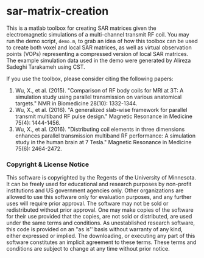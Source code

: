 # sar-matrix-creation
This is a matlab toolbox for creating SAR matrices given the electromagnetic simulations of a multi-channel transmit RF coil. 
You may run the demo script, `demo.m`, to grab an idea of how this toolbox can be used to create both voxel and local SAR matrices, as well as virtual observation points (VOPs) representing a compressed version of local SAR matrices. 
The example simulation data used in the demo were generated by Alireza Sadeghi Tarakameh using CST.  

If you use the toolbox, please consider citing the following papers:
1) Wu, X., et al. (2015). "Comparison of RF body coils for MRI at 3T: A simulation study using parallel transmission on various anatomical targets." NMR in Biomedicine 28(10): 1332-1344.
2) Wu, X., et al. (2016). "A generalized slab-wise framework for parallel transmit multiband RF pulse design." Magnetic Resonance in Medicine 75(4): 1444-1456.
3) Wu, X., et al. (2016). "Distributing coil elements in three dimensions enhances parallel transmission multiband RF performance: A simulation study in the human brain at 7 Tesla." Magnetic Resonance in Medicine 75(6): 2464-2472.

### Copyright & License Notice
This software is copyrighted by the Regents of the University of Minnesota. It can be freely used for educational and research purposes by non-profit institutions and US government agencies only. 
Other organizations are allowed to use this software only for evaluation purposes, and any further uses will require prior approval. The software may not be sold or redistributed without prior approval. 
One may make copies of the software for their use provided that the copies, are not sold or distributed, are used under the same terms and conditions. 
As unestablished research software, this code is provided on an "as is'' basis without warranty of any kind, either expressed or implied. 
The downloading, or executing any part of this software constitutes an implicit agreement to these terms. These terms and conditions are subject to change at any time without prior notice.


